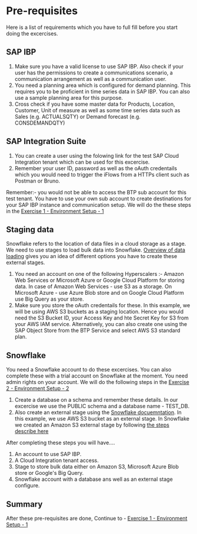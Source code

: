 # Pre-requisites

Here is a list of requirements which you have to full fill before you start doing the excercises. 

## SAP IBP

1. Make sure you have a valid license to use SAP IBP. Also check if your user has the permissions to create a communications scenario, a communication arrangement as well as a communication user.
2. You need a planning area which is configured for demand planning. This requires you to be proficient in time series data in SAP IBP. You can also use a sample planning area for this purpose. 
3. Cross check if you have some master data for Products, Location, Customer, Unit of measure as well as some time series data such as Sales (e.g. ACTUALSQTY) or Demand forecast (e.g. CONSDEMANDQTY)

## SAP Integration Suite

1. You can create a user using the folowing link for the test SAP Cloud Integration tenant which can be used for this excercise.
2. Remember your user ID, password as well as the oAuth credentails which you would need to trigger the iFlows from a HTTPs client such as Postman or Bruno.

Remember:- you would not be able to access the BTP sub account for this test tenant. You have to use your own sub account to create destinations for your SAP IBP instance and communication setup. We will do the these steps in the [Exercise 1 - Environment Setup - 1](../ex1/README.md)

## Staging data

Snowflake refers to the location of data files in a cloud storage as a stage. We need to use stages to load bulk data into Snowflake. [Overview of data loading](https://docs.snowflake.com/en/user-guide/data-load-overview) gives you an idea of different options you have to create these external stages.

1. You need an account on one of the following Hyperscalers :- Amazon Web Services or Microsoft Azure or Google Cloud Platform for storing data. In case of Amazon Web Services - use S3 as a storage. On Microsoft Azure - use Azure Blob store and on Google Cloud Platform use Big Query as your store. 
2. Make sure you store the oAuth credentails for these. In this example, we will be using AWS S3 buckets as a staging location. Hence you would need the S3 Bucket ID, your Access Key and hte Secret Key for S3 from your AWS IAM service. Alternatively, you can also create one using the SAP Object Store from the BTP Service and select AWS S3 standard plan. 

## Snowflake

You need a Snowflake account to do these excercises. You can also complete these with a trial account on Snowflake at the moment. You need admin rights on your account. We will do the following steps in the [Exercise 2 - Environment Setup - 2](../ex2/README.md)
1. Create a database on a schema and remember these details. In our excercise we use the PUBLIC schema and a database name - TEST_DB.
2. Also create an external stage using the [Snowflake docuemntation](https://docs.snowflake.com/en/user-guide/data-load-overview). In this example, we use AWS S3 bucket as an external stage. In Snowflake we created an Amazon S3 external stage by following [the steps describe here](https://docs.snowflake.com/en/user-guide/data-load-s3)

After completing these steps you will have....

1.  An account to use SAP IBP.
2.  A Cloud Integration tenant access.
3.  Stage to store bulk data either on Amazon S3, Microsoft Azure Blob store or Google's Big Query.
4.  Snowflake account with a database ans well as an external stage configure. 

## Summary

After these pre-requisites are done, Continue to - [Exercise 1 - Environment Setup - 1](../ex1/README.md)
